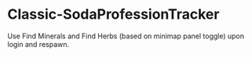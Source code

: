# Classic-SodaProfessionTracker
Use Find Minerals and Find Herbs (based on minimap panel toggle) upon login and respawn.
